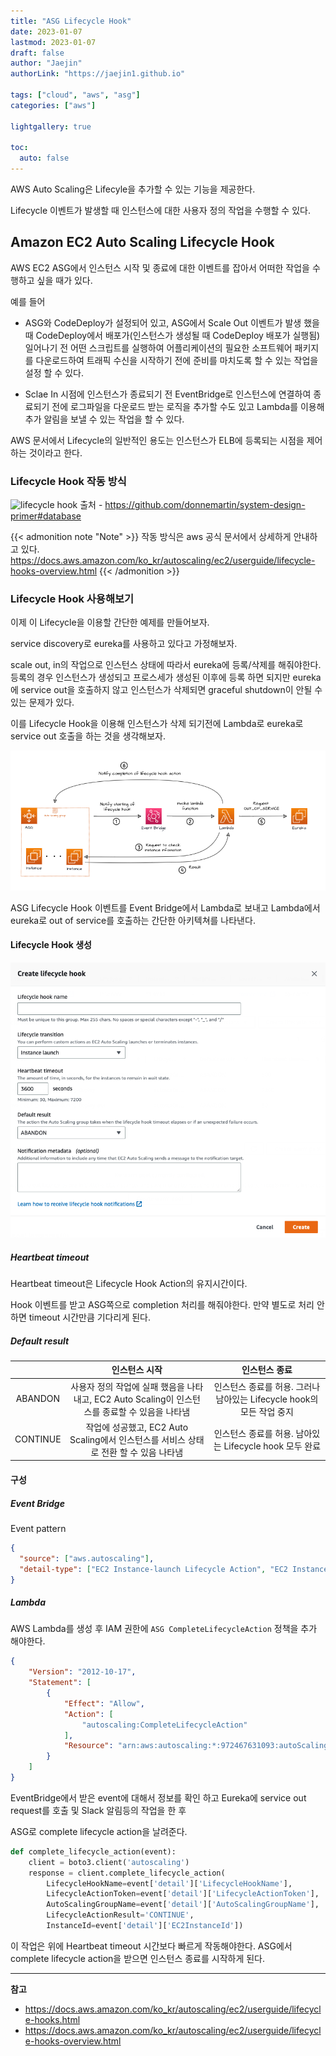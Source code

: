 ```yaml
---
title: "ASG Lifecycle Hook"
date: 2023-01-07
lastmod: 2023-01-07
draft: false
author: "Jaejin"
authorLink: "https://jaejin1.github.io"

tags: ["cloud", "aws", "asg"]
categories: ["aws"]

lightgallery: true

toc:
  auto: false
---
```


AWS Auto Scaling은 Lifecyle을 추가할 수 있는 기능을 제공한다.

Lifecycle 이벤트가 발생할 때 인스턴스에 대한 사용자 정의 작업을 수행할 수 있다.

<!--more-->

## Amazon EC2 Auto Scaling Lifecycle Hook

AWS EC2 ASG에서 인스턴스 시작 및 종료에 대한 이벤트를 잡아서 어떠한 작업을 수행하고 싶을 때가 있다.

예를 들어 

* ASG와 CodeDeploy가 설정되어 있고, ASG에서 Scale Out 이벤트가 발생 했을 때 CodeDeploy에서 배포가(인스턴스가 생성될 때 CodeDeploy 배포가 실행됨) 일어나기 전 어떤 스크립트를 실행하여 어플리케이션의 필요한 소프트웨어 패키지를 다운로드하여 트래픽 수신을 시작하기 전에 준비를 마치도록 할 수 있는 작업을 설정 할 수 있다.

* Sclae In 시점에 인스턴스가 종료되기 전 EventBridge로 인스턴스에 연결하여 종료되기 전에 로그파일을 다운로드 받는 로직을 추가할 수도 있고 Lambda를 이용해 추가 알림을 보낼 수 있는 작업을 할 수 있다.

AWS 문서에서 Lifecycle의 일반적인 용도는 인스턴스가 ELB에 등록되는 시점을 제어하는 것이라고 한다.

### Lifecycle Hook 작동 방식

![lifecycle hook](https://docs.aws.amazon.com/ko_kr/autoscaling/ec2/userguide/images/lifecycle_hooks.png "lifecycle hook")
출처 - https://github.com/donnemartin/system-design-primer#database

{{< admonition note "Note" >}}
작동 방식은 aws 공식 문서에서 상세하게 안내하고 있다.
https://docs.aws.amazon.com/ko_kr/autoscaling/ec2/userguide/lifecycle-hooks-overview.html
{{< /admonition >}}

### Lifecycle Hook 사용해보기

이제 이 Lifecycle을 이용할 간단한 예제를 만들어보자.

service discovery로 eureka를 사용하고 있다고 가정해보자. 

scale out, in의 작업으로 인스턴스 상태에 따라서 eureka에 등록/삭제를 해줘야한다. 등록의 경우 인스턴스가 생성되고 프로스세가 생성된 이후에 등록 하면 되지만 eureka에 service out을 호출하지 않고 인스턴스가 삭제되면 graceful shutdown이 안될 수 있는 문제가 있다.

이를 Lifecycle Hook을 이용해 인스턴스가 삭제 되기전에 Lambda로 eureka로 service out 호출을 하는 것을 생각해보자.

![example](example.png "lifecycle hook")

ASG Lifecycle Hook 이벤트를 Event Bridge에서 Lambda로 보내고 Lambda에서 eureka로 out of service를 호출하는 간단한 아키텍쳐를 나타낸다.

#### Lifecycle Hook 생성

![create lifecycle](create-lifecycle.png "create lifecycle")

##### Heartbeat timeout

Heartbeat timeout은 Lifecycle Hook Action의 유지시간이다. 

Hook 이벤트를 받고 ASG쪽으로 completion 처리를 해줘야한다. 만약 별도로 처리 안하면 timeout 시간만큼 기다리게 된다.

##### Default result


|  | 인스턴스 시작 | 인스턴스 종료 |
|:---:|:---:|:---:|
| ABANDON | 사용자 정의 작업에 실패 했음을 나타내고, EC2 Auto Scaling이 인스턴스를 종료할 수 있음을 나타냄 | 인스턴스 종료를 허용. 그러나 남아있는 Lifecycle hook의 모든 작업 중지 |
| CONTINUE | 작업에 성공했고, EC2 Auto Scaling에서 인스턴스를 서비스 상태로 전환 할 수 있음 나타냄 | 인스턴스 종료를 허용. 남아있는 Lifecycle hook 모두 완료 |

#### 구성

##### Event Bridge

Event pattern 

```json
{
  "source": ["aws.autoscaling"],
  "detail-type": ["EC2 Instance-launch Lifecycle Action", "EC2 Instance-terminate Lifecycle Action"]
}
```

##### Lambda

AWS Lambda를 생성 후 IAM 권한에 `ASG CompleteLifecycleAction` 정책을 추가 해야한다.

```json
{
    "Version": "2012-10-17",
    "Statement": [
        {
            "Effect": "Allow",
            "Action": [
                "autoscaling:CompleteLifecycleAction"
            ],
            "Resource": "arn:aws:autoscaling:*:972467631093:autoScalingGroup:*:autoScalingGroupName/*"
        }
    ]
}
```

EventBridge에서 받은 event에 대해서 정보를 확인 하고 Eureka에 service out request를 호출 및 Slack 알림등의 작업을 한 후 

ASG로 complete lifecycle action을 날려준다.

```python
def complete_lifecycle_action(event):
    client = boto3.client('autoscaling')
    response = client.complete_lifecycle_action(
        LifecycleHookName=event['detail']['LifecycleHookName'],
        LifecycleActionToken=event['detail']['LifecycleActionToken'],
        AutoScalingGroupName=event['detail']['AutoScalingGroupName'],
        LifecycleActionResult='CONTINUE',
        InstanceId=event['detail']['EC2InstanceId'])
```

이 작업은 위에 Heartbeat timeout 시간보다 빠르게 작동해야한다. 
ASG에서 complete lifecycle action을 받으면 인스턴스 종료를 시작하게 된다.

---

**참고**

* https://docs.aws.amazon.com/ko_kr/autoscaling/ec2/userguide/lifecycle-hooks.html
* https://docs.aws.amazon.com/ko_kr/autoscaling/ec2/userguide/lifecycle-hooks-overview.html